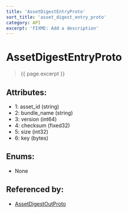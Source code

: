 ```yaml
---
title: 'AssetDigestEntryProto'
sort_title: 'asset_digest_entry_proto'
category: API
excerpt: 'FIXME: Add a description'
---
```


[comment]: <> (THIS PART IS GENERATED - AKA DON'T EDIT THIS PART MANUALLY)

# AssetDigestEntryProto

> {{ page.excerpt }}

## Attributes:

- 1: asset_id (string)
- 2: bundle_name (string)
- 3: version (int64)
- 4: checksum (fixed32)
- 5: size (int32)
- 6: key (bytes)

## Enums:

- None

## Referenced by:

- [AssetDigestOutProto](../AssetDigestOutProto/)

[comment]: <> (YOU CAN EDIT AFTER THIS)
